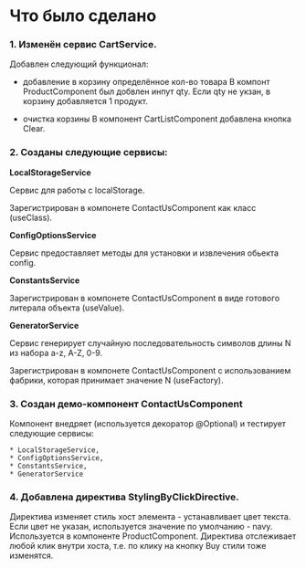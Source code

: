 # Что было сделано

### 1. Изменён сервис CartService.

Добавлен следующий функционал:

  * добавление в корзину определённое кол-во товара
  В компонт ProductComponent был добвлен инпут qty. Если qty не укзан, в корзину добавляется 1 продукт. 
   
  * очистка корзины
  В компонент CartListComponent добавлена кнопка Clear.
  
  
### 2. Созданы следующие сервисы:

  **LocalStorageService**
  
  Сервис для работы с localStorage.
  
  Зарегистрирован в компонете ContactUsComponent как класс (useClass).
  
    
  **ConfigOptionsService**
  
  Сервис предоставляет методы для установки и извлечения обьекта config.
   
  
  **ConstantsService**
  
  Зарегистрирован в компонете ContactUsComponent в виде готового литерала объекта (useValue).
  
  
  **GeneratorService**

  Сервис генерирует случайную последовательность символов длины N из набора a-z, A-Z, 0-9. 
  
  Зарегистрирован в компонете ContactUsComponent c использованием фабрики, которая принимает значение N (useFactory).


### 3. Создан демо-компонент ContactUsComponent

Компонент внедряет (используется декоратор @Optional) и тестирует следующие сервисы:
   
    * LocalStorageService, 
    * ConfigOptionsService,
    * ConstantsService,
    * GeneratorService
    

### 4. Добавлена директива StylingByClickDirective.

Директива изменяет стиль хост элемента - устанавливает цвет текста. Если цвет не указан, используется значение по умолчанию - navy. 
Используется в компоненте ProductComponent. Директива отслеживает любой клик внутри хоста, т.е. по клику на кнопку Buy стили тоже изменятся. 
